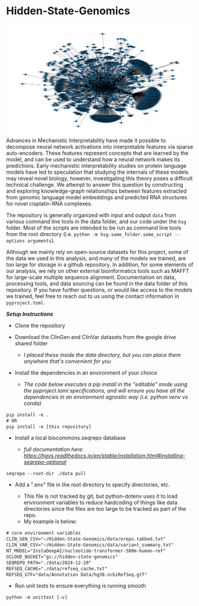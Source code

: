 # Hidden-State-Genomics
![100seqfeatureKG](100seqfeatureKG.png)
Advances in Mechanistic Interpretability have made it possible to decompose neural network activations into interpretable features via sparse auto-encoders. These features represent concepts that are learned by the model, and can be used to understand how a neural network makes its predictions. Early mechanistic interpretability studies on protein language models have led to speculation that studying the internals of these models may reveal novel biology, however, investigating this theory poses a difficult technical challenge. We attempt to answer this question by constructing and exploring knowledge-graph relationships between features extracted from genomic language model embeddings and predicted RNA structures for novel cisplatin-RNA complexes. 

The repository is generally organized with input and output `data` from various command line tools in the data folder, and our code under the `hsg` folder. Most of the scripts are intended to be run as command line tools from the root directory (i.e. `python -m hsg.some_folder.some_script --options arguments`). 

Although we mainly rely on open-source datasets for this project, some of the data we used in this analysis, and many of the models we trained, are too large for storage in a github repository. In addition, for some elements of our analysis, we rely on other external bioinformatics tools such as MAFFT for large-scale multiple sequence alignment. Documentation on data, processing tools, and data sourcing can be found in the data folder of this repository. If you have further questions, or would like access to the models we trained, feel free to reach out to us using the contact information in `pyproject.toml`.

***Setup Instructions***
- Clone the repository

- Download the ClinGen and ClinVar datasets from the google drive shared folder

    - *I placed these inside the data directory, but you can place them anywhere that's convenient for you*

- Install the dependencies in an environment of your choice

    - *The code below executes a pip install in the "editable" mode using the pyproject.toml specifications, and will ensure you have all the dependencies in an environment agnostic way (i.e. python venv vs conda)*

```
pip install -e .
# OR
pip install -e [this repository]
```

- Install a local biocommons.seqrepo database

    - *full documentation here: https://hgvs.readthedocs.io/en/stable/installation.html#installing-seqrepo-optional*

```
seqrepo --root-dir ./data pull
```

- Add a ".env" file in the root directory to specify directories, etc.

    - This file is not tracked by git, but python-dotenv uses it to load environment variables to reduce hardcoding of things like data directories since the files are too large to be tracked as part of the repo.
    - My example is below:

```
# core environment variables
CLIN_GEN_CSV="~/Hidden-State-Genomics/data/erepo.tabbed.txt"
CLIN_VAR_CSV="~/Hidden-State-Genomics/data/variant_summary.txt"
NT_MODEL="InstaDeepAI/nucleotide-transformer-500m-human-ref"
GCLOUD_BUCKET="gs://hidden-state-genomics"
SEQREPO_PATH="./data/2024-12-20"
REFSEQ_CACHE="./data/refseq_cache.txt"
REFSEQ_GTF="data/Annotation Data/hg38.ncbiRefSeq.gtf"
```

- Run unit tests to ensure everything is running smooth

```
python -m unittest [-v]
```

